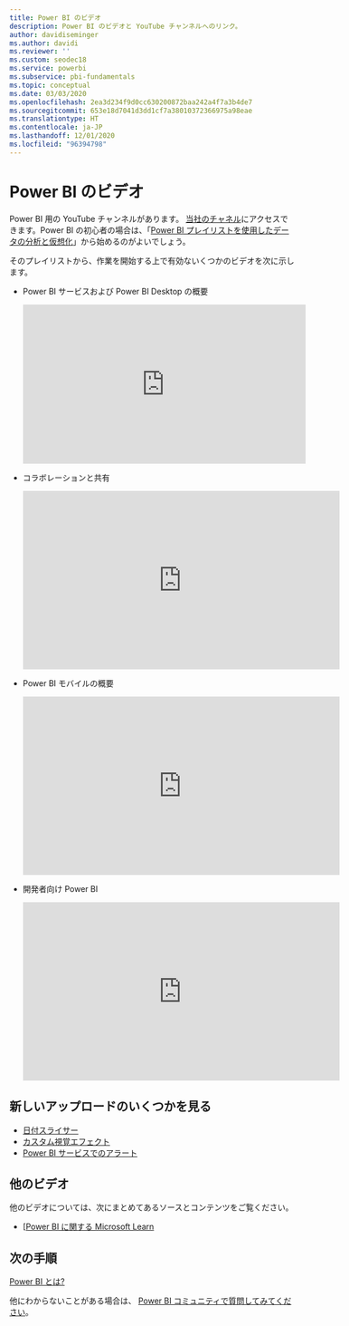 ```yaml
---
title: Power BI のビデオ
description: Power BI のビデオと YouTube チャンネルへのリンク。
author: davidiseminger
ms.author: davidi
ms.reviewer: ''
ms.custom: seodec18
ms.service: powerbi
ms.subservice: pbi-fundamentals
ms.topic: conceptual
ms.date: 03/03/2020
ms.openlocfilehash: 2ea3d234f9d0cc630200872baa242a4f7a3b4de7
ms.sourcegitcommit: 653e18d7041d3dd1cf7a38010372366975a98eae
ms.translationtype: HT
ms.contentlocale: ja-JP
ms.lasthandoff: 12/01/2020
ms.locfileid: "96394798"
---
```

# <a name="power-bi-videos"></a>Power BI のビデオ
Power BI 用の YouTube チャンネルがあります。 [当社のチャネル](https://www.youtube.com/user/mspowerbi/videos)にアクセスできます。Power BI の初心者の場合は、「[Power BI プレイリストを使用したデータの分析と仮想化](https://www.youtube.com/playlist?list=PL1N57mwBHtN0JFoKSR0n-tBkUJHeMP2cP)」から始めるのがよいでしょう。

そのプレイリストから、作業を開始する上で有効ないくつかのビデオを次に示します。

* Power BI サービスおよび Power BI Desktop の概要
  
  <iframe width="500" height="281" src="https://www.youtube.com/embed/l2wy4XgQIu0" frameborder="0" allowfullscreen></iframe>
* コラボレーションと共有
  
  <iframe width="560" height="315" src="https://www.youtube.com/embed/5DABLeJzQYM" frameborder="0" allow="autoplay; encrypted-media" allowfullscreen></iframe>
* Power BI モバイルの概要
  
  <iframe width="560" height="315" src="https://www.youtube.com/embed/07uBWhaCo78" frameborder="0" allow="autoplay; encrypted-media" allowfullscreen></iframe>

* 開発者向け Power BI
  <iframe width="560" height="315" src="https://www.youtube.com/embed/47uXJW1GIUY" frameborder="0" allow="autoplay; encrypted-media" allowfullscreen></iframe>  

## <a name="watch-some-of-our-new-uploads"></a>新しいアップロードのいくつかを見る
* [日付スライサー](https://youtu.be/V7i82ZZm0vw)
* [カスタム視覚エフェクト](https://youtu.be/d-rXAJ3_uAo)
* [Power BI サービスでのアラート](https://youtu.be/JbL2-HJ8clE)

## <a name="more-videos"></a>他のビデオ
他のビデオについては、次にまとめてあるソースとコンテンツをご覧ください。

* [[Power BI に関する Microsoft Learn](/learn/powerplatform/power-bi?WT.mc_id=powerbi_landingpage-docs-link)

## <a name="next-steps"></a>次の手順
[Power BI とは?](power-bi-overview.md)

他にわからないことがある場合は、 [Power BI コミュニティで質問してみてください](https://community.powerbi.com/)。